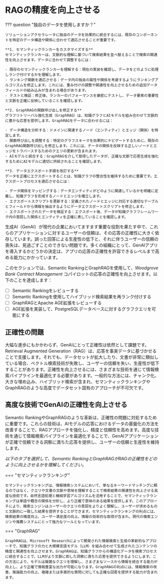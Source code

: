 # RAGの精度を向上させる

??? question "独自のデータを使用しますか？"

    ソリューションアクセラレータに独自のデータを効果的に統合するには、既存のコンポーネントを特定のデータ構造や関係に合わせて適応させることが重要です。

    **1. セマンティックランカーをカスタマイズする**
    セマンティックランカーは、文脈的な理解に基づいて検索結果を並べ替えることで検索の関連性を向上させます。データに合わせて調整するには：

    - 既存のセマンティックランカーを理解する：現在の実装を確認し、データをどのように処理しランク付けするかを理解します。
    - ランキング関数を適応させる：データ内の独自の属性や関係を考慮するようにランキングアルゴリズムを修正します。これには、重み付けの調整や関連性を向上させるための追加データフィールドの組み込みが含まれる場合があります。
    - テストと検証：修正後、ランカーのパフォーマンスを厳密にテストし、データ要素の重要性と文脈を正確に反映していることを確認します。

    **2. GraphRAGの関数呼び出しを修正する**
    グラフリトリーバル強化生成（GraphRAG）は、知識グラフとAIモデルを組み合わせて文脈的に豊かな応答を提供します。GraphRAGをデータに合わせるには：

    - データ構造を分析する：ドメインに関連するノード（エンティティ）とエッジ（関係）を特定します。
    - 関数呼び出しを調整する：特定のグラフスキーマを効果的にナビゲートするために、既存のGraphRAG関数呼び出しを修正します。これには、データの関係を反映する正しいノードとエッジをトラバースするためのクエリの更新が含まれます。
    - AIモデルと統合する：GraphRAGを介して取得したデータが、正確な文脈で応答生成を強化するためにAIモデルに適切に供給されることを確認します。

    **3. データエクスポート手順を改訂する**
    データを正確にエクスポートすることは、知識グラフの整合性を維持するために重要です。エクスポートプロセスを適応させるには：

    - データ関係をマッピングする：データエンティティがどのように関連しているかを明確に定義し、知識グラフを形成するノードとエッジを確立します。
    - エクスポートスクリプトを更新する：定義されたノードとエッジに対応する適切なテーブルとフィールドから情報を抽出するようにデータエクスポートスクリプトを修正します。
    - エクスポートされたデータを検証する：エクスポート後、データが知識グラフフレームワーク内の意図した関係とエンティティを正確に表していることを確認します。

生成AI（GenAI）が現代の企業においてますます重要な役割を果たす中で、これらのアプリケーションに対するユーザーの信頼は、その応答の正確性に大きく依存しています。誤った回答による生産性の低下と、それに伴うユーザーの信頼の喪失は、見過ごすことのできない問題です。多くの組織にとって、GenAIアプリを導入するかどうかの決定は、アプリの応答の正確性を許容できるレベルまで高める能力にかかっています。

このセクションでは、Semantic RankingとGraphRAGを使用して、_Woodgrove Bank Contract Management_ コパイロットの応答の正確性を向上させます。以下のことを達成します：

- [ ] Semantic Rankingをレビューする
- [ ] Semantic Rankingを使用してハイブリッド検索結果を再ランク付けする
- [ ] GraphRAGとApache AGE拡張をレビューする
- [ ] AGE拡張を実装して、PostgreSQLデータベースに対するグラフクエリを可能にする

## 正確性の問題

大幅な進歩にもかかわらず、GenAIにとって正確性は依然として課題です。Retrieval Augmented Generation（RAG）は、応答を事実データに基づかせることで支援します。それでも、データセットが拡大したり、文書が非常に類似している場合、ベクトル検索技術が失敗し、ユーザーの信頼を失い、生産性が低下することがあります。正確性を向上させるには、さまざまな技術を通じて情報検索パイプラインを最適化する必要があります。一般的な方法には、チャンク化、大きな埋め込み、ハイブリッド検索が含まれ、セマンティックランキングやGraphRAGのような高度でデータセット固有のアプローチが不可欠です。

## 高度な技術でGenAIの正確性を向上させる

Semantic RankingやGraphRAGのような革新は、正確性の問題に対処するために重要です。これらの技術は、AIモデルの応答におけるデータの基盤化の方法を改善することで、RAGアプローチを強化し、精度と信頼性を高めます。高度な技術を通じて情報検索パイプラインを最適化することで、GenAIアプリケーションが正確で信頼できる洞察に満ちた応答を提供し、ユーザーの信頼と生産性を維持します。

_以下のタブを選択して、Semantic RankingとGraphRAGがRAGの正確性をどのように向上させるかを理解してください。_

=== "セマンティックランキング"

    セマンティックランキングは、情報検索システムにおいて、単なるキーワードマッチングに頼るのではなく、クエリや文書の文脈や意味を理解することで検索結果の関連性を向上させる高度な技術です。自然言語処理と機械学習アルゴリズムを活用することで、セマンティックランキングは単語や概念の関係を分析し、より正確で意味のある結果を提供します。このアプローチにより、検索エンジンはユーザーのクエリの意図をよりよく理解し、ユーザーが求めるものと文脈的に一致した結果を提供することができます。セマンティックランキングの利点には、検索結果の精度向上、ユーザー満足度の向上、情報の効率的な取得が含まれ、現代の検索エンジンや推薦システムにとって強力なツールとなっています。

=== "GraphRAG"

    GraphRAGは、Microsoft Researchによって開発された情報検索と生成の革新的なアプローチで、知識グラフの力と大規模言語モデル（LLM）を組み合わせて生成されたコンテンツの精度と関連性を向上させます。GraphRAGは、知識グラフからの構造化データを検索プロセスに統合することで、LLMがより文脈に即した洞察に満ちた応答を提供できるようにします。この方法により、モデルは複雑なクエリを理解し、さまざまなソースから情報を統合する能力が向上し、より正確で情報豊富な出力が可能になります。GraphRAGの利点には、情報検索の改善、推論能力の向上、複雑または多面的な質問に対しても正確な回答を提供する能力が含まれます。
